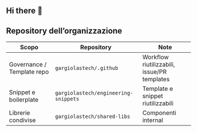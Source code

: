 ## Hi there 👋

## Repository dell’organizzazione

| Scopo                        | Repository                          | Note                         |
|------------------------------|-------------------------------------|------------------------------|
| Governance / Template repo   | `gargiolastech/.github`                       | Workflow riutilizzabili, issue/PR templates |
| Snippet e boilerplate        | `gargiolastech/engineering-snippets`          | Template e snippet riutilizzabili        |
| Librerie condivise           | `gargiolastech/shared-libs`                   | Componenti internal             |

